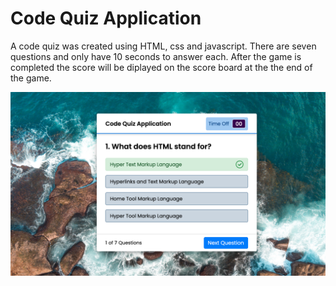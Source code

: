 # Code Quiz Application

A code quiz was created using HTML, css and javascript. There are seven questions and only have 10 seconds to answer each. After the game is completed the score will be diplayed on the score board at the the end of the game. 








![code game screenshot](quizImg.jpg)
